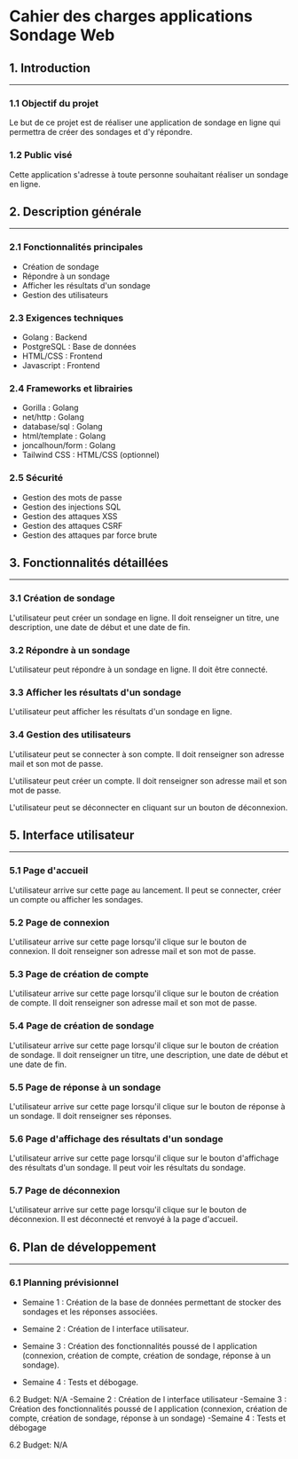 # Cahier des charges applications Sondage Web

## 1. Introduction
-----------------

### 1.1 Objectif du projet

Le but de ce projet est de réaliser une application de sondage en ligne qui permettra de créer des sondages et d'y répondre.

### 1.2 Public visé

Cette application s'adresse à toute personne souhaitant réaliser un sondage en ligne.

## 2. Description générale
-----------------

### 2.1 Fonctionnalités principales

- Création de sondage
- Répondre à un sondage
- Afficher les résultats d'un sondage
- Gestion des utilisateurs

### 2.3 Exigences techniques

- Golang : Backend
- PostgreSQL : Base de données
- HTML/CSS : Frontend
- Javascript : Frontend

### 2.4 Frameworks et librairies

- Gorilla : Golang
- net/http : Golang
- database/sql : Golang
- html/template : Golang
- joncalhoun/form : Golang
- Tailwind CSS : HTML/CSS (optionnel)

### 2.5 Sécurité

- Gestion des mots de passe
- Gestion des injections SQL
- Gestion des attaques XSS
- Gestion des attaques CSRF
- Gestion des attaques par force brute

## 3. Fonctionnalités détaillées
-------------------------------

### 3.1 Création de sondage

L'utilisateur peut créer un sondage en ligne. Il doit renseigner un titre, une description, une date de début et une date de fin.

### 3.2 Répondre à un sondage

L'utilisateur peut répondre à un sondage en ligne. Il doit être connecté.

### 3.3 Afficher les résultats d'un sondage

L'utilisateur peut afficher les résultats d'un sondage en ligne.

### 3.4 Gestion des utilisateurs

L'utilisateur peut se connecter à son compte. Il doit renseigner son adresse mail et son mot de passe.

L'utilisateur peut créer un compte. Il doit renseigner son adresse mail et son mot de passe.

L'utilisateur peut se déconnecter en cliquant sur un bouton de déconnexion.

## 5. Interface utilisateur
--------------------------

### 5.1 Page d'accueil

L'utilisateur arrive sur cette page au lancement. Il peut se connecter, créer un compte ou afficher les sondages.

### 5.2 Page de connexion

L'utilisateur arrive sur cette page lorsqu'il clique sur le bouton de connexion. Il doit renseigner son adresse mail et son mot de passe.

### 5.3 Page de création de compte

L'utilisateur arrive sur cette page lorsqu'il clique sur le bouton de création de compte. Il doit renseigner son adresse mail et son mot de passe.

### 5.4 Page de création de sondage

L'utilisateur arrive sur cette page lorsqu'il clique sur le bouton de création de sondage. Il doit renseigner un titre, une description, une date de début et une date de fin.

### 5.5 Page de réponse à un sondage

L'utilisateur arrive sur cette page lorsqu'il clique sur le bouton de réponse à un sondage. Il doit renseigner ses réponses.

### 5.6 Page d'affichage des résultats d'un sondage

L'utilisateur arrive sur cette page lorsqu'il clique sur le bouton d'affichage des résultats d'un sondage. Il peut voir les résultats du sondage.

### 5.7 Page de déconnexion

L'utilisateur arrive sur cette page lorsqu'il clique sur le bouton de déconnexion. Il est déconnecté et renvoyé à la page d'accueil.

## 6. Plan de développement
--------------------------

### 6.1 Planning prévisionnel

- Semaine 1 : Création de la base de données permettant de stocker des sondages et les réponses associées.

- Semaine 2 : Création de l interface utilisateur.

- Semaine 3 : Création des fonctionnalités poussé de l application (connexion, création de compte, création de sondage, réponse à un sondage).

- Semaine 4 : Tests et débogage.

6.2 Budget: N/A
                          -Semaine 2 : Création de l interface utilisateur 
                          -Semaine 3 : Création des fonctionnalités poussé de l application (connexion, création de compte, création de sondage, réponse à un sondage)
                          -Semaine 4 : Tests et débogage

6.2 Budget: N/A

